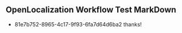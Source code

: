## OpenLocalization Workflow Test MarkDown
* 81e7b752-8965-4c17-9f93-6fa7d64d6ba2 thanks!

<!--HONumber=Jul16_HO3-->


